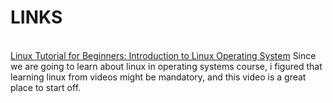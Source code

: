 <h1>LINKS</h1><br>
<a href="https://youtu.be/V1y-mbWM3B8">Linux Tutorial for Beginners: Introduction to Linux Operating System</a>
Since we are going to learn about linux in operating systems course, i figured that learning linux from videos might be mandatory, and this video is a great place to start off.
